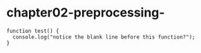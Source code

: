# chapter02-preprocessing-
```
function test() {
  console.log("notice the blank line before this function?");
}
```
